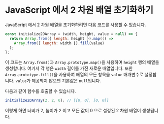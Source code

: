 # JavaScript 에서 2 차원 배열 초기화하기

JavaScript 에서 2 차원 배열을 초기화하려면 다음 코드를 사용할 수 있습니다.

```js
const initialize2DArray = (width, height, value = null) => {
  return Array.from({ length: height }).map(() =>
    Array.from({ length: width }).fill(value)
  );
};
```

이 코드는 `Array.from()`과 `Array.prototype.map()`을 사용하여 `height` 행의 배열을 생성합니다. 여기서 각 행은 `width` 길이를 가진 새로운 배열입니다. 또한 `Array.prototype.fill()`을 사용하여 배열의 모든 항목을 `value` 매개변수로 설정합니다. `value`가 제공되지 않으면 기본값은 `null`입니다.

다음과 같이 함수를 호출할 수 있습니다.

```js
initialize2DArray(2, 2, 0); // [[0, 0], [0, 0]]
```

이렇게 하면 너비가 2, 높이가 2 이고 모든 값이 0 으로 설정된 2 차원 배열이 생성됩니다.
